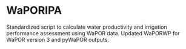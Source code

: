 # WaPORIPA
Standardized script to calculate water productivity and irrigation performance assessment using WaPOR data. Updated WaPORWP for WaPOR version 3 and pyWaPOR outputs.
